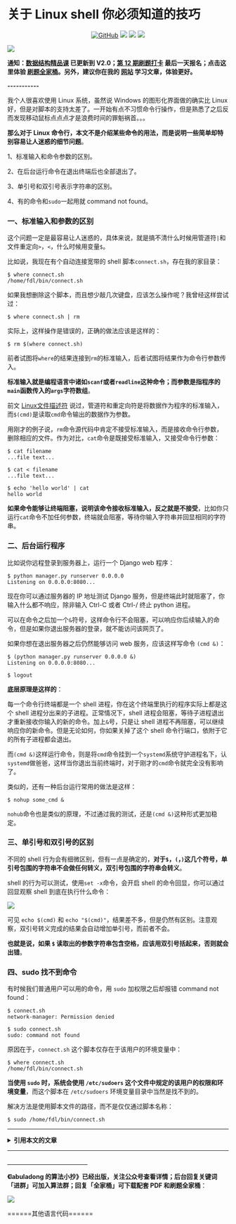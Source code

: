 # 关于 Linux shell 你必须知道的技巧

<p align='center'>
<a href="https://github.com/labuladong/fucking-algorithm" target="view_window"><img alt="GitHub" src="https://img.shields.io/github/stars/labuladong/fucking-algorithm?label=Stars&style=flat-square&logo=GitHub"></a>
<a href="https://appktavsiei5995.pc.xiaoe-tech.com/index" target="_blank"><img class="my_header_icon" src="https://img.shields.io/static/v1?label=精品课程&message=查看&color=pink&style=flat"></a>
<a href="https://www.zhihu.com/people/labuladong"><img src="https://img.shields.io/badge/%E7%9F%A5%E4%B9%8E-@labuladong-000000.svg?style=flat-square&logo=Zhihu"></a>
<a href="https://space.bilibili.com/14089380"><img src="https://img.shields.io/badge/B站-@labuladong-000000.svg?style=flat-square&logo=Bilibili"></a>
</p>

![](https://labuladong.github.io/algo/images/souyisou1.png)

**通知：[数据结构精品课](https://aep.h5.xeknow.com/s/1XJHEO) 已更新到 V2.0；[第 12 期刷题打卡](https://mp.weixin.qq.com/s/eUG2OOzY3k_ZTz-CFvtv5Q) 最后一天报名；点击这里体验 [刷题全家桶](https://labuladong.gitee.io/algo/images/others/%E5%85%A8%E5%AE%B6%E6%A1%B6.jpg)。另外，建议你在我的 [网站](https://labuladong.gitee.io/algo/) 学习文章，体验更好。**



**-----------**

我个人很喜欢使用 Linux 系统，虽然说 Windows 的图形化界面做的确实比 Linux 好，但是对脚本的支持太差了。一开始有点不习惯命令行操作，但是熟悉了之后反而发现移动鼠标点点点才是浪费时间的罪魁祸首。。。

**那么对于 Linux 命令行，本文不是介绍某些命令的用法，而是说明一些简单却特别容易让人迷惑的细节问题**。

1、标准输入和命令参数的区别。

2、在后台运行命令在退出终端后也全部退出了。

3、单引号和双引号表示字符串的区别。

4、有的命令和`sudo`一起用就 command not found。

### 一、标准输入和参数的区别

这个问题一定是最容易让人迷惑的，具体来说，就是搞不清什么时候用管道符`|`和文件重定向`>`，`<`，什么时候用变量`$`。

比如说，我现在有个自动连接宽带的 shell 脚本`connect.sh`，存在我的家目录：

```shell
$ where connect.sh
/home/fdl/bin/connect.sh
```

如果我想删除这个脚本，而且想少敲几次键盘，应该怎么操作呢？我曾经这样尝试过：

```shell
$ where connect.sh | rm
```

实际上，这样操作是错误的，正确的做法应该是这样的：

```shell
$ rm $(where connect.sh)
```

前者试图将`where`的结果连接到`rm`的标准输入，后者试图将结果作为命令行参数传入。

**标准输入就是编程语言中诸如`scanf`或者`readline`这种命令；而参数是指程序的`main`函数传入的`args`字符数组**。

前文 [Linux文件描述符](https://labuladong.github.io/article/fname.html?fname=linux进程) 说过，管道符和重定向符是将数据作为程序的标准输入，而`$(cmd)`是读取`cmd`命令输出的数据作为参数。

用刚才的例子说，`rm`命令源代码中肯定不接受标准输入，而是接收命令行参数，删除相应的文件。作为对比，`cat`命令是既接受标准输入，又接受命令行参数：

```shell
$ cat filename
...file text...

$ cat < filename
...file text...

$ echo 'hello world' | cat
hello world
```

**如果命令能够让终端阻塞，说明该命令接收标准输入，反之就是不接受**，比如你只运行`cat`命令不加任何参数，终端就会阻塞，等待你输入字符串并回显相同的字符串。

### 二、后台运行程序

比如说你远程登录到服务器上，运行一个 Django web 程序：

```shell
$ python manager.py runserver 0.0.0.0
Listening on 0.0.0.0:8080...
```

现在你可以通过服务器的 IP 地址测试 Django 服务，但是终端此时就阻塞了，你输入什么都不响应，除非输入 Ctrl-C 或者 Ctrl-/ 终止 python 进程。

可以在命令之后加一个`&`符号，这样命令行不会阻塞，可以响应你后续输入的命令，但是如果你退出服务器的登录，就不能访问该网页了。

如果你想在退出服务器之后仍然能够访问 web 服务，应该这样写命令 `(cmd &)`：

```shell
$ (python manager.py runserver 0.0.0.0 &)
Listening on 0.0.0.0:8080...

$ logout
```

**底层原理是这样的**：

每一个命令行终端都是一个 shell 进程，你在这个终端里执行的程序实际上都是这个 shell 进程分出来的子进程。正常情况下，shell 进程会阻塞，等待子进程退出才重新接收你输入的新的命令。加上`&`号，只是让 shell 进程不再阻塞，可以继续响应你的新命令。但是无论如何，你如果关掉了这个 shell 命令行端口，依附于它的所有子进程都会退出。

而`(cmd &)`这样运行命令，则是将`cmd`命令挂到一个`systemd`系统守护进程名下，认`systemd`做爸爸，这样当你退出当前终端时，对于刚才的`cmd`命令就完全没有影响了。

类似的，还有一种后台运行常用的做法是这样：

```shell
$ nohup some_cmd &
```

`nohub`命令也是类似的原理，不过通过我的测试，还是`(cmd &)`这种形式更加稳定。

### 三、单引号和双引号的区别

不同的 shell 行为会有细微区别，但有一点是确定的，**对于`$`，`(`，`)`这几个符号，单引号包围的字符串不会做任何转义，双引号包围的字符串会转义**。

shell 的行为可以测试，使用`set -x`命令，会开启 shell 的命令回显，你可以通过回显观察 shell 到底在执行什么命令：

![](https://labuladong.github.io/algo/images/linuxshell/1.png)

可见 `echo $(cmd)` 和 `echo "$(cmd)"`，结果差不多，但是仍然有区别。注意观察，双引号转义完成的结果会自动增加单引号，而前者不会。

**也就是说，如果 `$` 读取出的参数字符串包含空格，应该用双引号括起来，否则就会出错**。

### 四、sudo 找不到命令

有时候我们普通用户可以用的命令，用 `sudo` 加权限之后却报错 command not found：

```shell
$ connect.sh
network-manager: Permission denied

$ sudo connect.sh
sudo: command not found
```

原因在于，`connect.sh` 这个脚本仅存在于该用户的环境变量中：

```shell
$ where connect.sh 
/home/fdl/bin/connect.sh
```

**当使用 `sudo` 时，系统会使用 `/etc/sudoers` 这个文件中规定的该用户的权限和环境变量**，而这个脚本在 `/etc/sudoers` 环境变量目录中当然是找不到的。

解决方法是使用脚本文件的路径，而不是仅仅通过脚本名称：

```shell
$ sudo /home/fdl/bin/connect.sh
```



<hr>
<details>
<summary><strong>引用本文的文章</strong></summary>

 - [Linux 管道符原理大揭秘](https://labuladong.github.io/article/fname.html?fname=linux技巧3)

</details><hr>





**＿＿＿＿＿＿＿＿＿＿＿＿＿**

**《labuladong 的算法小抄》已经出版，关注公众号查看详情；后台回复关键词「**进群**」可加入算法群；回复「**全家桶**」可下载配套 PDF 和刷题全家桶**：

![](https://labuladong.github.io/algo/images/souyisou2.png)


======其他语言代码======
